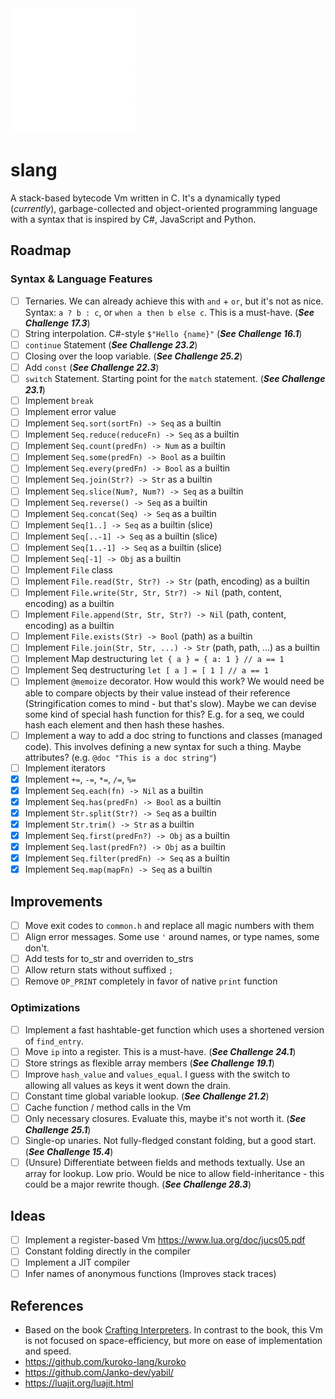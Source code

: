 <img src="./doc/slang-dark.png" width="200">

# slang

A stack-based bytecode Vm written in C. It's a dynamically typed (_currently_), garbage-collected and object-oriented programming language with a syntax that is inspired by C#, JavaScript and Python.

## Roadmap

### Syntax & Language Features

- [ ] Ternaries. We can already achieve this with `and` + `or`, but it's not as nice. Syntax: `a ? b : c`, or `when a then b else c`. This is a must-have. (**_See Challenge 17.3_**)
- [ ] String interpolation. C#-style `$"Hello {name}"` (**_See Challenge 16.1_**)
- [ ] `continue` Statement (**_See Challenge 23.2_**)
- [ ] Closing over the loop variable. (**_See Challenge 25.2_**)
- [ ] Add `const` (**_See Challenge 22.3_**)
- [ ] `switch` Statement. Starting point for the `match` statement. (**_See Challenge 23.1_**)
- [ ] Implement `break`
- [ ] Implement error value
- [ ] Implement `Seq.sort(sortFn) -> Seq` as a builtin
- [ ] Implement `Seq.reduce(reduceFn) -> Seq` as a builtin
- [ ] Implement `Seq.count(predFn) -> Num` as a builtin
- [ ] Implement `Seq.some(predFn) -> Bool` as a builtin
- [ ] Implement `Seq.every(predFn) -> Bool` as a builtin
- [ ] Implement `Seq.join(Str?) -> Str` as a builtin
- [ ] Implement `Seq.slice(Num?, Num?) -> Seq` as a builtin
- [ ] Implement `Seq.reverse() -> Seq` as a builtin
- [ ] Implement `Seq.concat(Seq) -> Seq` as a builtin
- [ ] Implement `Seq[1..] -> Seq` as a builtin (slice)
- [ ] Implement `Seq[..-1] -> Seq` as a builtin (slice)
- [ ] Implement `Seq[1..-1] -> Seq` as a builtin (slice)
- [ ] Implement `Seq[-1] -> Obj` as a builtin
- [ ] Implement `File` class
- [ ] Implement `File.read(Str, Str?) -> Str` (path, encoding) as a builtin
- [ ] Implement `File.write(Str, Str, Str?) -> Nil` (path, content, encoding) as a builtin
- [ ] Implement `File.append(Str, Str, Str?) -> Nil` (path, content, encoding) as a builtin
- [ ] Implement `File.exists(Str) -> Bool` (path) as a builtin
- [ ] Implement `File.join(Str, Str, ...) -> Str` (path, path, ...) as a builtin
- [ ] Implement Map destructuring `let { a } = { a: 1 } // a == 1`
- [ ] Implement Seq destructuring `let [ a ] = [ 1 ] // a == 1`
- [ ] Implement `@memoize` decorator. How would this work? We would need be able to compare objects by their value instead of their reference (Stringification comes to mind - but that's slow). Maybe we can devise some kind of special hash function for this? E.g. for a seq, we could hash each element and then hash these hashes.
- [ ] Implement a way to add a doc string to functions and classes (managed code). This involves defining a new syntax for such a thing. Maybe attributes? (e.g. `@doc "This is a doc string"`)
- [ ] Implement iterators
- [x] Implement `+=`, `-=`, `*=`, `/=`, `%=`
- [x] Implement `Seq.each(fn) -> Nil` as a builtin
- [x] Implement `Seq.has(predFn) -> Bool` as a builtin
- [x] Implement `Str.split(Str?) -> Seq` as a builtin
- [x] Implement `Str.trim() -> Str` as a builtin
- [x] Implement `Seq.first(predFn?) -> Obj` as a builtin
- [x] Implement `Seq.last(predFn?) -> Obj` as a builtin
- [x] Implement `Seq.filter(predFn) -> Seq` as a builtin
- [x] Implement `Seq.map(mapFn) -> Seq` as a builtin

## Improvements

- [ ] Move exit codes to `common.h` and replace all magic numbers with them
- [ ] Align error messages. Some use `'` around names, or type names, some don't.
- [ ] Add tests for to_str and overriden to_strs
- [ ] Allow return stats without suffixed `;`
- [ ] Remove `OP_PRINT` completely in favor of native `print` function

### Optimizations

- [ ] Implement a fast hashtable-get function which uses a shortened version of `find_entry`.
- [ ] Move `ip` into a register. This is a must-have. (**_See Challenge 24.1_**)
- [ ] Store strings as flexible array members (**_See Challenge 19.1_**)
- [ ] Improve `hash_value` and `values_equal`. I guess with the switch to allowing all values as keys it went down the drain.
- [ ] Constant time global variable lookup. (**_See Challenge 21.2_**)
- [ ] Cache function / method calls in the Vm
- [ ] Only necessary closures. Evaluate this, maybe it's not worth it. (**_See Challenge 25.1_**)
- [ ] Single-op unaries. Not fully-fledged constant folding, but a good start. (**_See Challenge 15.4_**)
- [ ] (Unsure) Differentiate between fields and methods textually. Use an array for lookup. Low prio. Would be nice to allow field-inheritance - this could be a major rewrite though. (**_See Challenge 28.3_**)

## Ideas

- [ ] Implement a register-based Vm https://www.lua.org/doc/jucs05.pdf
- [ ] Constant folding directly in the compiler
- [ ] Implement a JIT compiler
- [ ] Infer names of anonymous functions (Improves stack traces)

## References

- Based on the book [Crafting Interpreters](https://craftinginterpreters.com/). In contrast to the book, this Vm is not focused on space-efficiency, but more on ease of implementation and speed.
- https://github.com/kuroko-lang/kuroko
- https://github.com/Janko-dev/yabil/
- https://luajit.org/luajit.html
